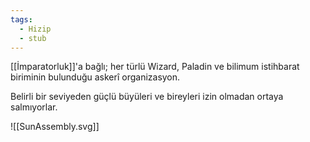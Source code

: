 ```yaml
---
tags:
  - Hizip
  - stub
---  
```

  
[[İmparatorluk]]'a bağlı; her türlü Wizard, Paladin ve bilimum istihbarat biriminin bulunduğu askerî organizasyon.  
  
Belirli bir seviyeden güçlü büyüleri ve bireyleri izin olmadan ortaya salmıyorlar.  
  
![[SunAssembly.svg]]